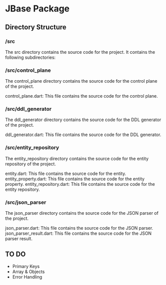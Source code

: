 # JBase Package

## Directory Structure
### /src
The src directory contains the source code for the project. It contains the following subdirectories:

### /src/control_plane
The control_plane directory contains the source code for the control plane of the project.

control_plane.dart: This file contains the source code for the control plane.
### /src/ddl_generator
The ddl_generator directory contains the source code for the DDL generator of the project.

ddl_generator.dart: This file contains the source code for the DDL generator.
### /src/entity_repository
The entity_repository directory contains the source code for the entity repository of the project.

entity.dart: This file contains the source code for the entity.
entity_property.dart: This file contains the source code for the entity property.
entity_repository.dart: This file contains the source code for the entity repository.
### /src/json_parser
The json_parser directory contains the source code for the JSON parser of the project.

json_parser.dart: This file contains the source code for the JSON parser.
json_parser_result.dart: This file contains the source code for the JSON parser result.


## TO DO

* Primary Keys
* Array & Objects
* Error Handling


